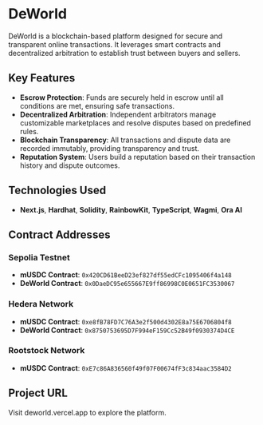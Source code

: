 # DeWorld

DeWorld is a blockchain-based platform designed for secure and transparent online transactions. It leverages smart contracts and decentralized arbitration to establish trust between buyers and sellers.

## Key Features

- **Escrow Protection**: Funds are securely held in escrow until all conditions are met, ensuring safe transactions.
- **Decentralized Arbitration**: Independent arbitrators manage customizable marketplaces and resolve disputes based on predefined rules.
- **Blockchain Transparency**: All transactions and dispute data are recorded immutably, providing transparency and trust.
- **Reputation System**: Users build a reputation based on their transaction history and dispute outcomes.

## Technologies Used

- **Next.js**, **Hardhat**, **Solidity**, **RainbowKit**, **TypeScript**, **Wagmi**, **Ora AI**

## Contract Addresses

### Sepolia Testnet
- **mUSDC Contract**: `0x420CD61BeeD23ef827df55edCFc1095406f4a148`
- **DeWorld Contract**: `0x0DaeDC95e655667E9ff86998C0E0651FC3530067`

### Hedera Network
- **mUSDC Contract**: `0xe8fB78FD7C76A3e2f500d4302E8a75E6706804f8`
- **DeWorld Contract**: `0x8750753695D7F994eF159Cc52B49f0930374D4CE`

### Rootstock Network
- **mUSDC Contract**: `0xE7c86A836560f49f07F00674fF3c834aac3584D2`

## Project URL

Visit deworld.vercel.app to explore the platform.
